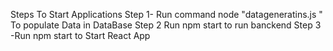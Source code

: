 Steps To Start Applications
Step 1- Run command node "datageneratins.js " To populate Data in DataBase
Step 2 Run npm start to run banckend 
Step 3 -Run npm start  to Start React App

